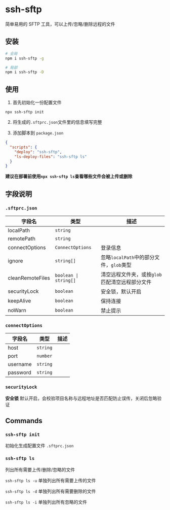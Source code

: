 # ssh-sftp

简单易用的 SFTP 工具，可以上传/忽略/删除远程的文件

## 安装

```bash
# 全局
npm i ssh-sftp -g

# 局部
npm i ssh-sftp -D
```

## 使用

1. 首先初始化一份配置文件

`npx ssh-sftp init`

2. 将生成的`.sftprc.json`文件里的信息填写完整

3. 添加脚本到 `package.json`

```json
{
  "scripts": {
    "deploy": "ssh-sftp",
    "ls-deploy-files": "ssh-sftp ls"
  }
}
```

**建议在部署前使用`npx ssh-sftp ls`查看哪些文件会被上传或删除**

## 字段说明

### `.sftprc.json`

| 字段名           | 类型                  | 描述                                           |
| ---------------- | --------------------- | ---------------------------------------------- |
| localPath        | `string`              |                                                |
| remotePath       | `string`              |                                                |
| connectOptions   | `ConnectOptions`      | 登录信息                                       |
| ignore           | `string[]`            | 忽略`localPath`中的部分文件，`glob`类型        |
| cleanRemoteFiles | `boolean \| string[]` | 清空远程文件夹，或按`glob`匹配清空远程部分文件 |
| securityLock     | `boolean`             | 安全锁，默认开启                               |
| keepAlive        | `boolean`             | 保持连接                                       |
| noWarn           | `boolean`             | 禁止提示                                       |

### `connectOptions`

| 字段名   | 类型     | 描述 |
| -------- | -------- | ---- |
| host     | `string` |      |
| port     | `number` |      |
| username | `string` |      |
| password | `string` |      |

### `securityLock`

**安全锁** 默认开启，会校验项目名称与远程地址是否匹配防止误传，关闭后忽略验证

## Commands

### `ssh-sftp init`

初始化生成配置文件 `.sftprc.json`

### `ssh-sftp ls`

列出所有需要上传/删除/忽略的文件

`ssh-sftp ls -u` 单独列出所有需要上传的文件

`ssh-sftp ls -d` 单独列出所有需要删除的文件

`ssh-sftp ls -i` 单独列出所有忽略的文件
